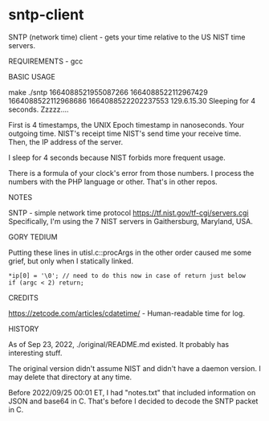 # sntp-client

SNTP (network time) client - gets your time relative to the US NIST time servers.

REQUIREMENTS - gcc

BASIC USAGE

make
./sntp
1664088521955087266
1664088522112967429
1664088522112968686
1664088522202237553
129.6.15.30
Sleeping for 4 seconds.  Zzzzz....

First is 4 timestamps, the UNIX Epoch timestamp in nanoseconds.
Your outgoing time.
NIST's receipt time
NIST's send time
your receive time.
Then, the IP address of the server.

I sleep for 4 seconds because NIST forbids more frequent usage.

There is a formula of your clock's error from those numbers.  I process the numbers with 
the PHP language or other.  That's in other repos.  

NOTES

SNTP - simple network time protocol
https://tf.nist.gov/tf-cgi/servers.cgi
Specifically, I'm using the 7 NIST servers in Gaithersburg, Maryland, USA.

GORY TEDIUM

Putting these lines in utisl.c::procArgs in the other order caused me some grief, but only when I statically linked.

	*ip[0] = '\0'; // need to do this now in case of return just below
	if (argc < 2) return;


CREDITS

https://zetcode.com/articles/cdatetime/ - Human-readable time for log.


HISTORY

As of Sep 23, 2022, ./original/README.md existed.  It probably has interesting stuff.  

The original version didn't assume NIST and didn't have a daemon version.  I may delete 
that directory at any time.

Before 2022/09/25 00:01 ET, I had "notes.txt" that included information on JSON and base64 
in C.  That's before I decided to decode the SNTP packet in C.
